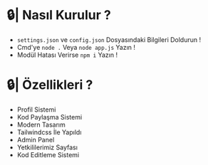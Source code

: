 # 🔒| Nasıl Kurulur ?

* ``settings.json`` ve ``config.json`` Dosyasındaki Bilgileri Doldurun ! 
* Cmd'ye ``node .`` Veya ``node app.js`` Yazın !
* Modül Hatası Verirse ``npm i`` Yazın !

# 🔒| Özellikleri ?
* Profil Sistemi
* Kod Paylaşma Sistemi
* Modern Tasarım
* Tailwindcss İle Yapıldı
* Admin Panel
* Yetkililerimiz Sayfası
* Kod Editleme Sistemi
